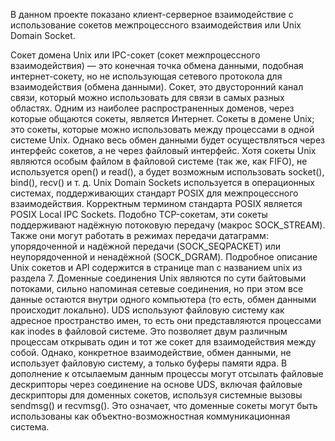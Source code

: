 В данном проекте показано клиент-серверное взаимодействие с использование сокетов межпроцессного взаимодействия или Unix Domain Socket.

Сокет домена Unix или IPC-сокет (сокет межпроцессного взаимодействия)
— это конечная точка обмена данными, подобная интернет-сокету, 
но не использующая сетевого протокола для взаимодействия (обмена данными).
Cокет, это двусторонний канал связи, который можно использовать для связи в самых разных областях.
Одним из наиболее распространенных доменов, через которые общаются сокеты, является Интернет.
Cокеты в домене Unix; это сокеты, которые можно использовать между процессами в одной системе Unix.
Однако весь обмен данными будет осуществляться через интерфейс сокетов, а не через файловый интерфейс.
Хотя сокеты Unix являются особым файлом в файловой системе (так же, как FIFO), 
не используется open() и read(), а будет возможным использовать socket(), bind(), recv() и т. д.
Unix Domain Sockets используется в операционных системах, поддерживающих стандарт POSIX для межпроцессного взаимодействия.
Корректным термином стандарта POSIX является POSIX Local IPC Sockets.
Подобно TCP-сокетам, эти сокеты поддерживают надёжную потоковую передачу (макрос SOCK_STREAM).
Также они могут работать в режимах передачи датаграмм: 
упорядоченной и надёжной передачи (SOCK_SEQPACKET) или неупорядоченной и ненадёжной (SOCK_DGRAM). 
Подробное описание Unix сокетов и API содержится в странице man с названием unix из раздела 7.
Доменные соединения Unix являются по сути байтовыми потоками, сильно напоминая сетевые соединения, 
но при этом все данные остаются внутри одного компьютера (то есть, обмен данными происходит локально). 
UDS используют файловую систему как адресное пространство имен, то есть они представляются процессами как inodes в файловой системе.
Это позволяет двум различным процессам открывать один и тот же сокет для взаимодействия между собой.
Однако, конкретное взаимодействие, обмен данными, не использует файловую систему, а только буферы памяти ядра.
В дополнение к отсылаемым данным процессы могут отсылать файловые дескрипторы через соединение на основе UDS,
включая файловые дескрипторы для доменных сокетов, используя системные вызовы sendmsg() и recvmsg(). 
Это означает, что доменные сокеты могут быть использованы как объектно-возможностная коммуникационная система.
